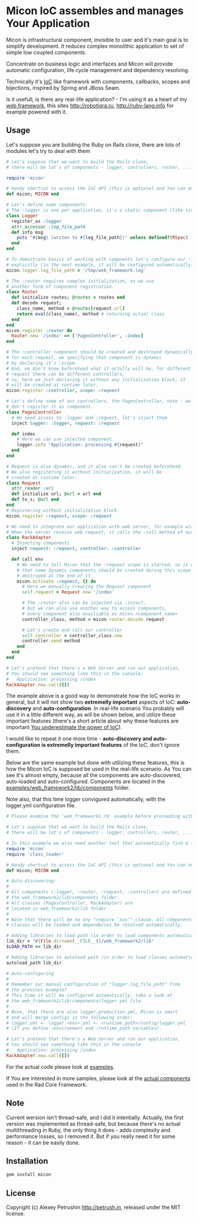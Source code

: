 # Micon IoC assembles and manages Your Application

Micon is infrastructural component, invisible to user and it's main goal is to simplify development. It reduces complex monolithic application to set of simple low coupled components.

Concentrate on business logic and interfaces and Micon will provide automatic configuration, life cycle management and dependency resolving.

Technically it's [IoC][ioc] like framework with components, callbacks, scopes and bijections, inspired by Spring and JBoss Seam.

Is it usefull, is there any real-life application? - I'm using it as a heart of my [web framework][rad_core], this sites http://robotigra.ru, http://ruby-lang.info for example powered with it.

## Usage

Let's suppose you are building the Ruby on Rails clone, there are lots of modules let's try to deal with them

``` ruby
# Let's suppose that we want to build the Rails clone,
# there will be lot's of components - logger, controllers, router, ...

require 'micon'

# Handy shortcut to access the IoC API (this is optional and You can omit it).
def micon; MICON end

# Let's define some components.
# The :logger is one per application, it's a static component (like singleton).
class Logger
  register_as :logger
  attr_accessor :log_file_path
  def info msg
    puts "#{msg} (writen to #{log_file_path})" unless defined?(RSpec)
  end
end

# To demostrate basics of working with compnents let's configure our :logger
# explicitly (in the next example, it will be configured automatically).
micon.logger.log_file_path = '/tmp/web_framework.log'

# The :router requires complex initialization, so we use
# another form of component registration.
class Router
  def initialize routes; @routes = routes end
  def decode request;
    class_name, method = @routes[request.url]
    return eval(class_name), method # returning actual class
  end
end
micon.register :router do
  Router.new '/index' => ['PagesController', :index]
end

# The :controller component should be created and destroyed dynamically,
# for each request, we specifying that component is dynamic
# by declaring it's :scope.
# And, we don't know beforehead what it actully will be, for different
# request there can be different controllers,
# so, here we just declaring it without any initialization block, it
# will be created at runtime later.
micon.register :controller, scope: :request

# Let's define some of our controllers, the PagesController, note - we
# don't register it as component.
class PagesController
  # We need access to :logger and :request, let's inject them
  inject logger: :logger, request: :request

  def index
    # Here we can use injected component
    logger.info "Application: processing #{request}"
  end
end

# Request is also dynamic, and it also can't be created beforehead.
# We also registering it without initialization, it will be
# created at runtime later.
class Request
  attr_reader :url
  def initialize url; @url = url end
  def to_s; @url end
end
# Registering without initialization block.
micon.register :request, scope: :request

# We need to integrate our application with web server, for example with the Rack.
# When the server receive web request, it calls the :call method of our RackAdapter
class RackAdapter
  # Injecting components
  inject request: :request, controller: :controller

  def call env
    # We need to tell Micon that the :request scope is started, so it will know
    # that some dynamic components should be created during this scope and
    # destroyed at the end of it.
    micon.activate :request, {} do
      # Here we manually creating the Request component
      self.request = Request.new '/index'

      # The :router also can be injected via :inject,
      # but we can also use another way to access components,
      # every component also availiable as micon.<component_name>
      controller_class, method = micon.router.decode request

      # Let's create and call our controller
      self.controller = controller_class.new
      controller.send method
    end
  end
end

# Let's pretend that there's a Web Server and run our application,
# You should see something like this in the console:
#   Application: processing /index
RackAdapter.new.call({})
```

The example above is a good way to demonstrate how the IoC works in general, but it will not show two **extremelly important** aspects of IoC: **auto-discovery** and **auto-configuration**.
In real-life scenario You probably will use it in a little different way, as will be shown below, and utilize these important features (there's a short article about why these features are important [You underestimate the power of IoC][article]).

I would like to repeat it one more time - **auto-discovery and auto-configuration is extremelly important features** of the IoC, don't ignore them.

Below are the same example but done with utilizing these features, this is how the Micon IoC is supposed be used in the real-life scenario. As You can see it's almost empty, because all the components are auto-discovered, auto-loaded and auto-configured. Components are located in the [examples/web_framework2/lib/components](https://github.com/alexeypetrushin/micon/blob/master/examples/web_framework2/lib/components) folder.

Note also, that this time logger convigured automatically, with the logger.yml configuration file.

``` ruby
# Please examine the 'web_framework1.rb' example before proceeding with this one.

# Let's suppose that we want to build the Rails clone,
# there will be lot's of components - logger, controllers, router, ...

# In this example we also need another tool that automatically find & load classes.
require 'micon'
require 'class_loader'

# Handy shortcut to access the IoC API (this is optional and You can omit it).
def micon; MICON end

# Auto-discovering:
#
# All components (:logger, :router, :request, :controller) are defined in
# the web_framework2/lib/components folder.
# All classes (PagesController, RackAdapter) are
# located in web_framework2/lib folder.
#
# Note that there will be no any "require 'xxx'" clause, all components and
# classes will be loaded and dependecies be resolved automatically.

# Adding libraries to load path (in order to load components automatically).
lib_dir = "#{File.dirname(__FILE__)}/web_framework2/lib"
$LOAD_PATH << lib_dir

# Adding libraries to autoload path (in order to load classes automatically).
autoload_path lib_dir

# Auto-configuring
#
# Remember our manual configuration of "logger.log_file_path" from
# the previous example?
# This time it will be configured automatically, take a look at
# the web_framework2/lib/components/logger.yml file.
#
# Note, that there are also logger.production.yml, Micon is smart
# and will merge configs in the following order:
# logger.yml <- logger.<env>.yml <- <runtime_path>/config/logger.yml
# (If you define :environment and :runtime_path variables).

# Let's pretend that there's a Web Server and run our application,
# You should see something like this in the console:
#   Application: processing /index
RackAdapter.new.call({})
```

For the actual code please look at [examples](https://github.com/alexeypetrushin/micon/blob/master/examples).

If You are interested in more samples, please look at the [actual components][rad_core_components] used in the Rad Core Framework.

## Note

Current wersion isn't thread-safe, and I did it intentially. Actually, the first version was implemented as thread-safe, but because there's no actual multithreading in Ruby, the only thing it does - adds complexity and performance losses, so I removed it.
But if you really need it for some reason - it can be easily done.

## Installation

``` bash
gem install micon
```

## License

Copyright (c) Alexey Petrushin http://petrush.in, released under the MIT license.

[ioc]: http://en.wikipedia.org/wiki/Inversion_of_control
[rad_core]: https://github.com/alexeypetrushin/rad_core
[rad_core_components]: https://github.com/alexeypetrushin/rad_core/tree/master/lib/components
[article]: http://ruby-lang.info/blog/you-underestimate-the-power-of-ioc-3fh